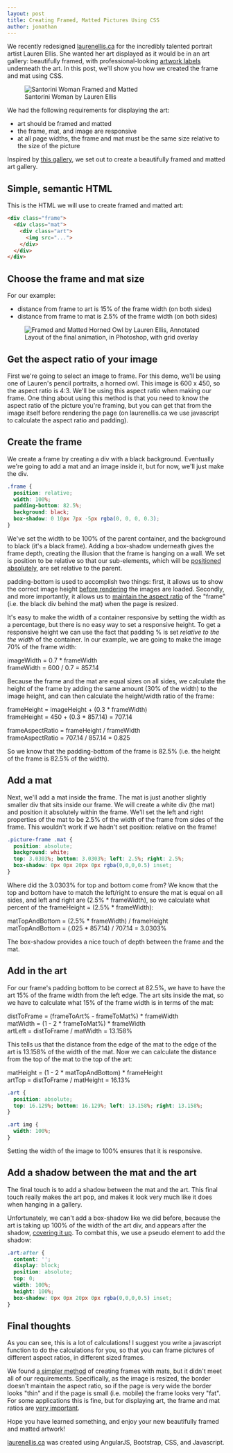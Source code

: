 ```yaml
---
layout: post
title: Creating Framed, Matted Pictures Using CSS
author: jonathan
---
```


We recently redesigned [laurenellis.ca](http://www.laurenellis.ca) for the incredibly talented portrait artist Lauren Ellis.  She wanted her art displayed as it would be in an art gallery: beautifully framed, with professional-looking
[artwork labels](https://thepracticalartworld.com/2014/06/18/examples-of-artwork-labels/) underneath the art.  In this post, we'll show you how we created the frame and mat using CSS.

<figure class="figure">
  <img src="{{ site.baseurl }}/images/framed_santorini-woman.png" class="img-responsive" alt="Santorini Woman Framed and Matted" />
  <figcaption class="figure-caption">Santorini Woman by Lauren Ellis</figcaption>
</figure>

We had the following requirements for displaying the art:
* art should be framed and matted
* the frame, mat, and image are responsive
* at all page widths, the frame and mat must be the same size relative to the size of the picture

Inspired by [this gallery](https://tympanus.net/Development/3DGalleryRoom/), we set out to create a beautifully framed and matted art gallery.

## Simple, semantic HTML

This is the HTML we will use to create framed and matted art:

```html
<div class="frame">
  <div class="mat">
    <div class="art">
      <img src="...">
    </div>
  </div>
</div>
```

## Choose the frame and mat size

For our example:
  * distance from frame to art is 15% of the frame width (on both sides)
  * distance from frame to mat is 2.5% of the frame width (on both sides)

<figure class="figure">
  <img src="{{ site.baseurl }}/images/framed_annotated_framed_owl.png" class="img-responsive" alt="Framed and Matted Horned Owl by Lauren Ellis, Annotated" />
  <figcaption class="figure-caption">Layout of the final animation, in Photoshop, with grid overlay</figcaption>
</figure>

## Get the aspect ratio of your image

First we're going to select an image to frame.  For this demo, we'll be using one of Lauren's pencil portraits, a horned owl.  This image is 600 x 450, so the aspect ratio is 4:3.  We'll be using this aspect ratio when making our frame.  One thing about using this method is that you need to know the aspect ratio of the picture you're framing, but you can get that from the image itself before rendering the page (on laurenellis.ca we use javascript to calculate the aspect ratio and padding).

## Create the frame

We create a frame by creating a div with a black background.  Eventually we're going to add a mat and an image inside it, but for now, we'll just make the div.

```css
.frame {
  position: relative;
  width: 100%;
  padding-bottom: 82.5%;
  background: black;
  box-shadow: 0 10px 7px -5px rgba(0, 0, 0, 0.3);
}
```

We've set the width to be 100% of the parent container, and the background to black (it's a black frame).  Adding a box-shadow underneath gives the frame depth, creating the illusion that the frame is hanging on a wall. We set is position to be relative so that our sub-elements, which will be [positioned absolutely](https://www.w3schools.com/css/css_positioning.asp), are set relative to the parent.

padding-bottom is used to accomplish two things: first, it allows us to show the correct image height [before rendering](http://andyshora.com/css-image-container-padding-hack.html) the images are loaded.  Secondly, and more importantly, it allows us to [maintain the aspect ratio](http://www.goldenapplewebdesign.com/responsive-aspect-ratios-with-pure-css/) of the "frame" (i.e. the black div behind the mat) when the page is resized.

It's easy to make the width of a container responsive by setting the width as a percentage, but there is no easy way to set a responsive height.  To get a responsive height we can use the fact that padding % is set *relative to the the width* of the container. In our example, we are going to make the image 70% of the frame width:

imageWidth = 0.7 * frameWidth  
frameWidth = 600 / 0.7 = 857.14  

Because the frame and the mat are equal sizes on all sides, we calculate the height of the frame by adding the same amount (30% of the width) to the image height, and can then calculate the height/width ratio of the frame:

frameHeight = imageHeight + (0.3 * frameWidth)  
frameHeight = 450 + (0.3 * 857.14) = 707.14  

frameAspectRatio = frameHeight / frameWidth  
frameAspectRatio = 707.14 / 857.14 = 0.825  

So we know that the padding-bottom of the frame is 82.5% (i.e. the height of the frame is 82.5% of the width).

## Add a mat

Next, we'll add a mat inside the frame.  The mat is just another slightly smaller div that sits inside our frame.  We will create a white div (the mat) and position it absolutely within the frame.  We'll set the left and right properties of the mat to be 2.5% of the width of the frame from sides of the frame.  This wouldn't work if we hadn't set position: relative on the frame!

```css
.picture-frame .mat {
  position: absolute;
  background: white;
  top: 3.0303%; bottom: 3.0303%; left: 2.5%; right: 2.5%;
  box-shadow: 0px 0px 20px 0px rgba(0,0,0,0.5) inset;
}
```

Where did the 3.0303% for top and bottom come from?  We know that the top and bottom have to match the left/right to ensure the mat is equal on all sides, and left and right are (2.5% * frameWidth), so we calculate what percent of the frameHeight = (2.5% * frameWidth):

matTopAndBottom = (2.5% * frameWidth) / frameHeight  
matTopAndBottom = (.025 * 857.14) / 707.14 = 3.0303%  

The box-shadow provides a nice touch of depth between the frame and the mat.

## Add in the art

For our frame's padding bottom to be correct at 82.5%, we have to have the art 15% of the frame width from the left edge.  The art sits inside the mat, so we have to calculate what 15% of the frame width is in terms of the mat:

distToFrame = (frameToArt% - frameToMat%) * frameWidth  
matWidth = (1 - 2 * frameToMat%) * frameWidth  
artLeft = distToFrame / matWidth = 13.158%  

This tells us that the distance from the edge of the mat to the edge of the art is 13.158% of the width of the mat.  Now we can calculate the distance from the top of the mat to the top of the art:

matHeight = (1 - 2 * matTopAndBottom) * frameHeight  
artTop = distToFrame / matHeight = 16.13%  

```css
.art {
  position: absolute;
  top: 16.129%; bottom: 16.129%; left: 13.158%; right: 13.158%;
}

.art img {
  width: 100%;
}
```

Setting the width of the image to 100% ensures that it is responsive.

## Add a shadow between the mat and the art

The final touch is to add a shadow between the mat and the art.  This final touch really makes the art pop, and makes it look very much like it does when hanging in a gallery.  

Unfortunately, we can't add a box-shadow like we did before, because the art is taking up 100% of the width of the art div, and appears after the shadow, [covering it up](http://thenewcode.com/721/Sophisticated-Image-Matting-Effects-With-CSS).  To combat this, we use a pseudo element to add the shadow:

```css
.art:after {
  content: '';
  display: block;
  position: absolute;
  top: 0;
  width: 100%;
  height: 100%;
  box-shadow: 0px 0px 20px 0px rgba(0,0,0,0.5) inset;
}
```

## Final thoughts

As you can see, this is a lot of calculations!  I suggest you write a javascript function to do the calculations for you, so that you can frame pictures of different aspect ratios, in different sized frames.

We found [a simpler method](http://thenewcode.com/721/Sophisticated-Image-Matting-Effects-With-CSS) of creating frames with mats, but it didn't meet all of our requirements.  Specifically, as the image is resized, the border doesn't maintain the aspect ratio, so if the page is very wide the border looks "thin" and if the page is small (i.e. mobile) the frame looks very "fat".  For some applications this is fine, but for displaying art, the frame and mat ratios are [very important](http://artofframinginc.com/faq/).

Hope you have learned something, and enjoy your new beautifully framed and matted artwork!

[laurenellis.ca](http://www.laurenellis.ca) was created using AngularJS, Bootstrap, CSS, and Javascript.
